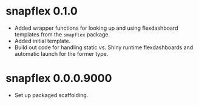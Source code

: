 # snapflex 0.1.0

* Added wrapper functions for looking up and using flexdashboard templates from the `smapflex` package.
* Added initial template.
* Build out code for handling static vs. Shiny runtime flexdashboards and automatic launch for the former type.

# snapflex 0.0.0.9000

* Set up packaged scaffolding.
